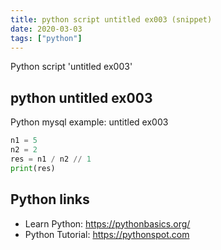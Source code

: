 ```yaml
---
title: python script untitled ex003 (snippet)
date: 2020-03-03
tags: ["python"]
---
```

Python script 'untitled ex003'


## python untitled ex003

Python mysql example: untitled ex003

```python
n1 = 5
n2 = 2
res = n1 / n2 // 1
print(res)

```

## Python links

- Learn Python: https://pythonbasics.org/
- Python Tutorial: https://pythonspot.com
